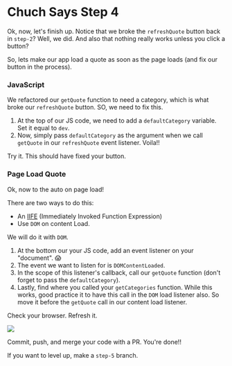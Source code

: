 # Chuch Says Step 4

Ok, now, let's finish up.  Notice that we broke the `refreshQuote` button back in `step-2`?  Well, we did.  And also that nothing really works unless you click a button?  

So, lets make our app load a quote as soon as the page loads (and fix our button in the process).

### JavaScript

We refactored our `getQuote` function to need a category, which is what broke our `refreshQuote` button.  SO, we need to fix this.

1. At the top of our JS code, we need to add a `defaultCategory` variable.  Set it equal to `dev`.
2. Now, simply pass `defaultCategory` as the argument when we call `getQuote` in our `refreshQuote` event listener.  Voila!!

Try it. This should have fixed your button.

### Page Load Quote

Ok, now to the auto on page load!

There are two ways to do this:
- An [IIFE](https://developer.mozilla.org/en-US/docs/Glossary/IIFE) (Immediately Invoked Function Expression)
- Use `DOM` on content Load.

We will do it with `DOM`.

1. At the bottom our your JS code, add an event listener on your "document".  😱
2. The event we want to listen for is `DOMContentLoaded`.
3. In the scope of this listener's callback, call our `getQuote` function (don't forget to pass the `defaultCategory`).
4. Lastly, find where you called your `getCategories` function.  While this works, good practice it to have this call in the `DOM` load listener also.  So move it before the `getQuote` call in our content load listener.

Check your browser.  Refresh it.

![](https://media.giphy.com/media/l1KsPx1XnnnWQiH6M/giphy.gif)

Commit, push, and merge your code with a PR.  You're done!!

If you want to level up, make a `step-5` branch.